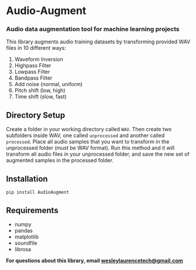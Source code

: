 # Audio-Augment
### Audio data augmentation tool for machine learning projects
This library augments audio training datasets by transforming provided WAV files in 10 different ways:
        
  1. Waveform Inversion
  2. Highpass Filter
  3. Lowpass Filter
  4. Bandpass Filter
  5. Add noise (normal, uniform)
  6. Pitch shift (low, high)
  7. Time shift (slow, fast)
   
## Directory Setup
Create a folder in your working directory called `WAV`. Then create two subfolders inside WAV, one called `unprocessed` and another called `processed`.
Place all audio samples that you want to transform in the unprocessed folder (must be WAV format). 
Run this method and it will transform all audio files in your unprocessed folder, 
and save the new set of augmented samples in the processed folder.

## Installation
`pip install AudioAugment`

## Requirements
- numpy
- pandas
- matplotlib
- soundfile
- librosa

<b>For questions about this library, email wesleylaurencetech@gmail.com</b>
